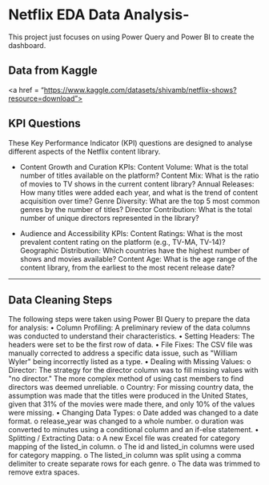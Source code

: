 # Netflix EDA Data Analysis-
This project just focuses on using Power Query and Power BI to create the dashboard.
## Data from Kaggle 
<a href = “https://www.kaggle.com/datasets/shivamb/netflix-shows?resource=download”>
## KPI Questions
These Key Performance Indicator (KPI) questions are designed to analyse different aspects of the Netflix content library.

- Content Growth and Curation KPIs:
Content Volume: What is the total number of titles available on the platform?
	Content Mix: What is the ratio of movies to TV shows in the current content library?
	Annual Releases: How many titles were added each year, and what is the trend of content acquisition over time?
Genre Diversity: What are the top 5 most common genres by the number of titles?
	Director Contribution: What is the total number of unique directors represented in the library?


- Audience and Accessibility KPIs:
  Content Ratings: What is the most prevalent content rating on the platform (e.g., TV-MA, TV-14)?
	Geographic Distribution: Which countries have the highest number of shows and movies available?
  Content Age: What is the age range of the content library, from the earliest to the most recent release date?

  
________________________________________
## Data Cleaning Steps
The following steps were taken using Power BI Query to prepare the data for analysis:
•	Column Profiling: A preliminary review of the data columns was conducted to understand their characteristics.
•	Setting Headers: The headers were set to be the first row of data.
•	File Fixes: The CSV file was manually corrected to address a specific data issue, such as "William Wyler" being incorrectly listed as a type.
•	Dealing with Missing Values:
o	Director: The strategy for the director column was to fill missing values with "no director." The more complex method of using cast members to find directors was deemed unreliable.
o	Country: For missing country data, the assumption was made that the titles were produced in the United States, given that 31% of the movies were made there, and only 10% of the values were missing.
•	Changing Data Types:
o	Date added was changed to a date format.
o	release_year was changed to a whole number.
o	duration was converted to minutes using a conditional column and an if-else statement.
•	Splitting / Extracting Data:
o	A new Excel file was created for category mapping of the listed_in column.
o	The id and listed_in columns were used for category mapping.
o	The listed_in column was split using a comma delimiter to create separate rows for each genre.
o	The data was trimmed to remove extra spaces.


